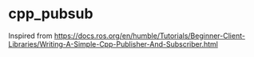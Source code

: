 # cpp_pubsub

Inspired from https://docs.ros.org/en/humble/Tutorials/Beginner-Client-Libraries/Writing-A-Simple-Cpp-Publisher-And-Subscriber.html
